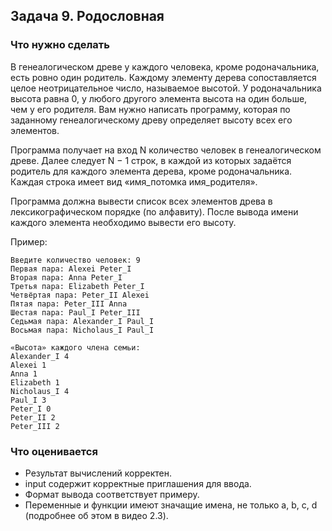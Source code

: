 ## Задача 9. Родословная
### Что нужно сделать
В генеалогическом древе у каждого человека, кроме родоначальника, есть ровно один родитель.
Каждому элементу дерева сопоставляется целое неотрицательное число, называемое высотой. У родоначальника высота равна 0, 
у любого другого элемента высота на один больше, чем у его родителя. Вам нужно написать программу, которая по заданному 
генеалогическому древу определяет высоту всех его элементов.

Программа получает на вход N количество человек в генеалогическом древе. Далее следует N − 1 строк, в каждой из которых 
задаётся родитель для каждого элемента дерева, кроме родоначальника. Каждая строка имеет вид «имя_потомка имя_родителя».

Программа должна вывести список всех элементов древа в лексикографическом порядке (по алфавиту). После вывода имени каждого 
элемента необходимо вывести его высоту.

Пример:

```
Введите количество человек: 9
Первая пара: Alexei Peter_I
Вторая пара: Anna Peter_I
Третья пара: Elizabeth Peter_I
Четвёртая пара: Peter_II Alexei
Пятая пара: Peter_III Anna
Шестая пара: Paul_I Peter_III
Седьмая пара: Alexander_I Paul_I
Восьмая пара: Nicholaus_I Paul_I

«Высота» каждого члена семьи:
Alexander_I 4
Alexei 1
Anna 1
Elizabeth 1
Nicholaus_I 4
Paul_I 3
Peter_I 0
Peter_II 2
Peter_III 2
```
### Что оценивается
- Результат вычислений корректен.
- input содержит корректные приглашения для ввода. 
- Формат вывода соответствует примеру.
- Переменные и функции имеют значащие имена, не только a, b, c, d (подробнее об этом в видео 2.3).
